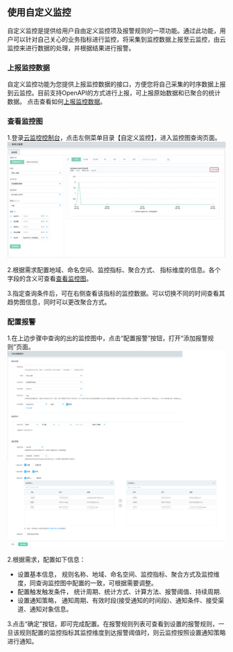## 使用自定义监控
自定义监控是提供给用户自由定义监控项及报警规则的一项功能。通过此功能，用户可以针对自己关心的业务指标进行监控，将采集到监控数据上报至云监控，由云监控来进行数据的处理，并根据结果进行报警。
### 上报监控数据
自定义监控功能为您提供上报监控数据的接口，方便您将自己采集的时序数据上报到云监控。目前支持OpenAPI的方式进行上报，可上报原始数据和已聚合的统计数据。
点击查看如何[上报监控数据](http://docs.jdcloud.com/cn/monitoring/reporting-monitoring-data)。

### 查看监控图  
1.登录[云监控控制台](https://cms-console.jdcloud.com/overview)，点击左侧菜单目录【自定义监控】，进入监控图查询页面。    
![查询监控图](../../../../image/Cloud-Monitor/img/chart-view_0.png)  

2.根据需求配置地域、命名空间、监控指标、聚合方式、 指标维度的信息。各个字段的含义可查看[查看监控图](https://docs.jdcloud.com/cn/monitoring/chart-view)。

3.指定查询条件后，可在右侧查看该指标的监控数据。可以切换不同的时间查看其趋势图信息，同时可以更改聚合方式。  


### 配置报警

1.在上边步骤中查询的出的监控图中，点击“配置报警”按钮，打开“添加报警规则”页面。  
![添加报警规则](../../../../image/Cloud-Monitor/img/create_rules.png)

2.根据需求，配置如下信息：  
- 设置基本信息， 规则名称、地域、命名空间、监控指标、聚合方式及监控维度，同查询监控图中配置的一致，可根据需要调整。 
- 配置触发触发条件， 统计周期、统计方式、计算方法、报警阈值、持续周期.
- 设置通知策略， 通知周期、有效时段(接受通知的时间段)、通知条件、接受渠道、通知对象信息。

3.点击“确定”按钮，即可完成配置。在报警规则列表可查看到设置的报警规则，一旦该规则配置的监控指标其监控维度到达报警阈值时，则云监控按照设置通知策略进行通知。
